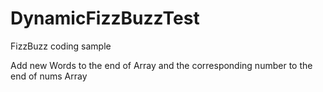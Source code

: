 # DynamicFizzBuzzTest
FizzBuzz coding sample

Add new Words to the end of Array and the corresponding 
number to the end of nums Array

